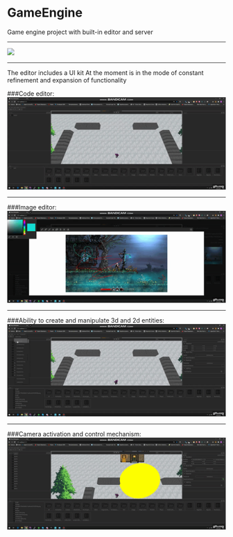 # GameEngine

Game engine project with built-in editor and server
___
![](readme/GameEngine.gif)
___
The editor includes a UI kit
At the moment is in the mode of constant refinement and expansion of functionality

###Code editor:
![](readme/codeEditor.gif)
___
###Image editor:
![](readme/ImageEditor.gif)
___
###Ability to create and manipulate 3d and 2d entities:
![](readme/createAndDragAndDropObject.gif)
___
###Camera activation and control mechanism:
![](readme/Camera.gif)
